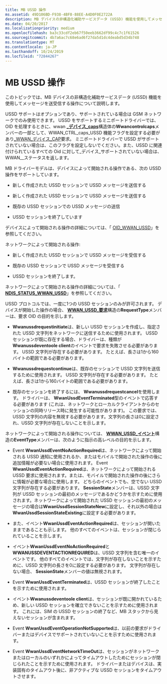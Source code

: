 ```yaml
---
title: MB USSD 操作
ms.assetid: 49D106BD-F938-4BF8-88EE-A4D0F0E2722A
description: MB デバイスの非構造化補助サービスデータ (USSD) 機能を使用してメッセージを送受信する操作について説明します。
ms.date: 04/20/2017
ms.localizationpriority: medium
ms.openlocfilehash: ba3c33cdf2eb67f50eeb3662df99c4c7c1f61526
ms.sourcegitcommit: 4b7a6ac7c68e6ad6f27da5d1dc4deabd5d34b748
ms.translationtype: MT
ms.contentlocale: ja-JP
ms.lasthandoff: 10/24/2019
ms.locfileid: "72844267"
---
```

# <a name="mb-ussd-operations"></a>MB USSD 操作


このトピックでは、MB デバイスの非構造化補助サービスデータ (USSD) 機能を使用してメッセージを送受信する操作について説明します。

USSD サポートはオプションであり、サポートされている場合は GSM ネットワークでのみ使用できます。 USSD をサポートするミニポートドライバーでは、OID を処理するときに、wwan [ **\_デバイス\_caps**](https://docs.microsoft.com/windows-hardware/drivers/ddi/wwan/ns-wwan-_wwan_device_caps)構造体の**Wwancontrolcaps**メンバーの一部として、WWAN\_CTRL\_caps\_USSD 機能フラグを設定する必要があり[\_WWAN\_デバイス\_CAP](https://docs.microsoft.com/windows-hardware/drivers/network/oid-wwan-device-caps)要求。 ミニポートドライバーで USSD がサポートされていない場合は、このフラグを設定しないでください。また、USSD に関連付けられているすべての Oid に対して\_デバイス\_サポートされていない場合は、WWAN\_\_ステータスを返します。

MB ドライバーモデルは、デバイスによって開始される操作である、次の USSD 操作をサポートしています。

-   新しく作成された USSD セッションで USSD メッセージを送信する

-   新しく作成された USSD セッションで USSD メッセージを送信する

-   既存の USSD セッションでの USSD メッセージの送信

-   USSD セッションを終了しています

デバイスによって開始される操作の詳細については、「 [OID\_WWAN\_USSD](https://docs.microsoft.com/windows-hardware/drivers/network/oid-wwan-ussd)」を参照してください。

ネットワークによって開始される操作:

-   新しく作成された USSD セッションで USSD メッセージを受信する

-   既存の USSD セッションで USSD メッセージを受信する

-   USSD セッションを終了します。

ネットワークによって開始される操作の詳細については、「 [**NDIS\_STATUS\_WWAN\_USSD**](https://docs.microsoft.com/windows-hardware/drivers/network/ndis-status-wwan-ussd)」を参照してください。

USSD プロトコルでは、一度に1つの USSD セッションのみが許可されます。 デバイスが開始した操作の場合、 [**WWAN\_USSD\_要求**](https://docs.microsoft.com/windows-hardware/drivers/ddi/wwan/ns-wwan-_wwan_ussd_request)構造の**RequestType**メンバーは、要求 OID の目的を示します。

-   **Wwanussdrequestinitiate**は、新しい USSD セッションを作成し、指定された USSD 文字列をネットワークに送信するために使用されます。 USSD セッションが既に存在する場合、ドライバーは、種類が**Wwanussdeventoole client**のイベントで要求を失敗させる必要があります。 USSD 文字列が存在する必要があります。 たとえば、長さは1から160バイトの範囲である必要があります。

-   **Wwanussdrequestcontinue**は、既存のセッションで USSD 文字列を送信するために使用されます。 USSD 文字列が存在する必要があります。 たとえば、長さは1から160バイトの範囲である必要があります。

-   既存のセッションを終了するには、 **Wwanussdrequestcancel**を使用します。 ドライバーは、 **WwanUssdEventTerminated**型のイベントで応答する必要があります (これは、ネットワークとローカルクライアントからのセッションの同時リリース時に発生する可能性があります)。 この要求では、USSD 文字列の内容を無視する必要があります。文字列の長さは0に設定され、USSD 文字列が存在しないことを示します。

ネットワークによって開始される操作については、 [**WWAN\_USSD\_イベント**](https://docs.microsoft.com/windows-hardware/drivers/ddi/wwan/ns-wwan-_wwan_ussd_event)構造の**EventType**メンバーは、次のように指示の高レベルの目的を示します。

-   Event **WwanUssdEventNoActionRequired**は、ネットワークによって開始される USSD 通知に使用されるか、またはモバイルで開始された操作の後に追加情報が必要ない場合に使用されます。 Event **WwanUssdEventActionRequired**は、ネットワークによって開始される USSD 要求に使用されます。または、モバイルで開始された操作の後にさらに情報が必要な場合に使用します。 どちらのイベントでも、空でない USSD 文字列が存在する必要があります。 **SessionState**メンバーは、USSD 文字列が USSD セッションの最初のメッセージであるかどうかを示すために使用されます。ネットワークによって開始された USSD セッションの最初のメッセージの場合は**WwanUssdSessionStateNew**に設定し、それ以外の場合は**WwanUssdSessionStateExisting**に設定する必要があります。

-   また、イベント**WwanUssdEventActionRequired**は、セッションが開いたままであることも示します。 他のすべてのイベントは、セッションが閉じられていることを示します。

-   イベント**WwanUssdEventNoActionRequired**と**WWANUSSDEVENTACTIONREQUIRED**は、USSD 文字列を含む唯一のイベントです。 他のすべてのイベントでは、文字列が存在しないことを示すために、USSD 文字列の長さを0に設定する必要があります。 文字列が存在しない場合、 **SessionState**メンバーの値は無視されます。

-   Event **WwanUssdEventTerminated**は、USSD セッションが終了したことを示すために使用されます。

-   イベント**Wwanussdeventoole client**は、セッションが既に開かれているため、新しい USSD セッションを確立できないことを示すために使用されます。 これには、SIM の USSD セッションの終了など、MB スタックから見えないセッションが含まれます。

-   Event **WwanUssdEventOperationNotSupported**は、以前の要求がドライバーまたはデバイスでサポートされていないことを示すために使用されます。

-   Event **WwanUssdEventNetworkTimeOut**は、セッションがネットワークまたはローカルのいずれかによってタイムアウトしたためにセッションが閉じられたことを示すために使用されます。 ドライバーまたはデバイスは、実装固有のタイムアウト後に、非アクティブな USSD セッションをタイムアウトさせます。

 

 





